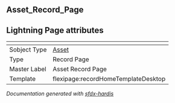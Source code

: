 ## Asset_Record_Page

## Lightning Page attributes

|<!-- -->|<!-- -->|
|:---|:---|
|Sobject Type|[Asset](../objects/Asset.md)|
|Type| Record Page|
|Master Label|Asset Record Page|
|Template|flexipage:recordHomeTemplateDesktop|




<!-- Page description -->


_Documentation generated with [sfdx-hardis](https://sfdx-hardis.cloudity.com)_
